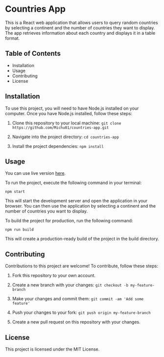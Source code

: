 # Countries App
This is a React web application that allows users to query random countries by selecting a continent and the number of countries they want to display. The app retrieves information about each country and displays it in a table format.

## Table of Contents
* Installation
* Usage
* Contributing
* License

## Installation
To use this project, you will need to have Node.js installed on your computer. Once you have Node.js installed, follow these steps:
1. Clone this repository to your local machine:
```git clone https://github.com/Michu01/countries-app.git```

2. Navigate into the project directory:
```cd countries-app```

3. Install the project dependencies:
```npm install```

## Usage
You can use live version [here](https://countries-app-michu01.vercel.app/).

To run the project, execute the following command in your terminal:

```npm start```

This will start the development server and open the application in your browser. You can then use the application by selecting a continent and the number of countries you want to display.

To build the project for production, run the following command:

```npm run build```

This will create a production-ready build of the project in the build directory.

## Contributing
Contributions to this project are welcome! To contribute, follow these steps:

1. Fork this repository to your own account.

2. Create a new branch with your changes:
```git checkout -b my-feature-branch```

3. Make your changes and commit them:
```git commit -am 'Add some feature'```

4. Push your changes to your fork:
```git push origin my-feature-branch```

5. Create a new pull request on this repository with your changes.

## License
This project is licensed under the MIT License.

